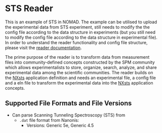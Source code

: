 # STS Reader
This is an example of STS in NOMAD. The example can be utilised to upload the experimental data from STS experiment, still needs to modify the the config file according to the data structure in experiments (but you still need to modify the config file according to the data structure in experimental file). In order to understand the reader functionality and config file structure, please visit the [reader documentation](https://fairmat-nfdi.github.io/pynxtools-stm/).

The prime purpose of the reader is to transform data from measurement files into community-defined concepts constructed by the SPM community which allows experimentalists to store, organize, search, analyze, and share experimental data among the scientific communities. The reader builds on the [NXsts](https://github.com/FAIRmat-NFDI/nexus_definitions/blob/fairmat/contributed_definitions/NXsts.nxdl.xml) application definition and needs an experimental file, a config file and a eln file to transform the experimental data into the [NXsts](https://github.com/FAIRmat-NFDI/nexus_definitions/blob/fairmat/contributed_definitions/NXsts.nxdl.xml) application concepts.

## Supported File Formats and File Versions

- Can parse Scanning Tunneling Spectroscopy (STS) from
    - `.dat` file format from Nanonis:
        - Versions: Generic 5e, Generic 4.5